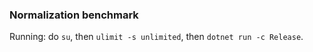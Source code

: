 ### Normalization benchmark

Running: do `su`, then `ulimit -s unlimited`, then `dotnet run -c Release`.
